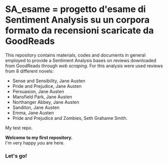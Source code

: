 # SA_esame = progetto d'esame di Sentiment Analysis su un corpora formato da recensioni scaricate da GoodReads

This repository contains materials, codes and documents in general employed to provide a Sentiment Analysis bases on reviews downloaded from GoodReads through *web scraping*. For this analysis were used reviews from 8 different novels:
- Sense and Sensibility, Jane Austen
- Pride and Prejudice, Jane Austen
- Persuasion, Jane Austen
- Mansfield Park, Jane Austen
- Northanger Abbey, Jane Austen
- Sanditon, Jane Austen
- Emma, Jane Austen
- Pride and Prejudice and Zombies, Seth Grahame Smith. 




My test repo. 

**Welcome to my first repository.**  
I'm very happy *you* are here. 

### Let's go!
